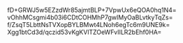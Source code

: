 fD+GRWJ5w5EZzdWr85ajmtBLP+7VpwUx6eQOA0hq1N4=
vOhhMCsgmi4b03i6CDtCOHMhP7gwIMyOaBLvtkyTqZs=
f/ZsqT5LbttNsTVXopBYLBMwt4LNoh6egTc6m9UNE9k=
Xgg1btCd3d/qczid53vKgKVlTZOeWFvIILR2bEhf0HA=
